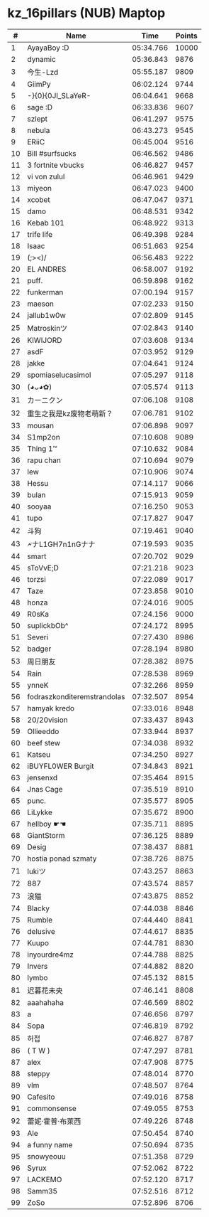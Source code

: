 # kz_16pillars (NUB) Maptop

|  # | Name | Time | Points |
|-------------- | -------------- | -------------- | -------------- | 
| 1 | AyayaBoy :D | 05:34.766 | 10000 | 
| 2 | dynamic | 05:36.843 | 9876 | 
| 3 | 今生-Lzd | 05:55.187 | 9809 | 
| 4 | GiimPy | 06:02.124 | 9744 | 
| 5 | -}{0}{0JI_SLaYeR- | 06:04.641 | 9668 | 
| 6 | sage :D | 06:33.836 | 9607 | 
| 7 | szlept | 06:41.297 | 9575 | 
| 8 | nebula | 06:43.273 | 9545 | 
| 9 | ERiiC | 06:45.004 | 9516 | 
| 10 | Bill #surfsucks | 06:46.562 | 9486 | 
| 11 | 3 fortnite vbucks | 06:46.827 | 9457 | 
| 12 | vi von zulul | 06:46.961 | 9429 | 
| 13 | miyeon | 06:47.023 | 9400 | 
| 14 | xcobet | 06:47.047 | 9371 | 
| 15 | damo | 06:48.531 | 9342 | 
| 16 | Kebab 101 | 06:48.922 | 9313 | 
| 17 | trife life | 06:49.398 | 9284 | 
| 18 | Isaac | 06:51.663 | 9254 | 
| 19 | (;><)/ | 06:56.483 | 9222 | 
| 20 | EL ANDRES | 06:58.007 | 9192 | 
| 21 | puff. | 06:59.898 | 9162 | 
| 22 | funkerman | 07:00.194 | 9157 | 
| 23 | maeson | 07:02.233 | 9150 | 
| 24 | jallub1w0w | 07:02.809 | 9145 | 
| 25 | Matroskinツ | 07:02.843 | 9140 | 
| 26 | KIWIJORD | 07:03.608 | 9134 | 
| 27 | asdF | 07:03.952 | 9129 | 
| 28 | jakke | 07:04.641 | 9124 | 
| 29 | spomiaselucasimol | 07:05.297 | 9118 | 
| 30 | (◕ᴗ◕✿) | 07:05.574 | 9113 | 
| 31 | カーニクン | 07:06.108 | 9108 | 
| 32 | 重生之我是kz废物老萌新？ | 07:06.781 | 9102 | 
| 33 | mousan | 07:06.898 | 9097 | 
| 34 | S1mp2on | 07:10.608 | 9089 | 
| 35 | Thing 1™ | 07:10.632 | 9084 | 
| 36 | rapu chan | 07:10.694 | 9079 | 
| 37 | lew | 07:10.906 | 9074 | 
| 38 | Hessu | 07:14.117 | 9066 | 
| 39 | bulan | 07:15.913 | 9059 | 
| 40 | sooyaa | 07:16.250 | 9053 | 
| 41 | tupo | 07:17.827 | 9047 | 
| 42 | 斗狗 | 07:19.461 | 9040 | 
| 43 | 🗲ナL1GH7n1nGナナ | 07:19.593 | 9035 | 
| 44 | smart | 07:20.702 | 9029 | 
| 45 | sToVvE;D | 07:21.218 | 9023 | 
| 46 | torzsi | 07:22.089 | 9017 | 
| 47 | Taze | 07:23.858 | 9010 | 
| 48 | honza | 07:24.016 | 9005 | 
| 49 | R0sKa | 07:24.156 | 9000 | 
| 50 | suplickbOb^ | 07:24.172 | 8995 | 
| 51 | Severi | 07:27.430 | 8986 | 
| 52 | badger | 07:28.194 | 8980 | 
| 53 | 周日朋友 | 07:28.382 | 8975 | 
| 54 | Rain | 07:28.538 | 8969 | 
| 55 | ynneK | 07:32.266 | 8959 | 
| 56 | fodraszkonditeremstrandolas | 07:32.507 | 8954 | 
| 57 | hamyak kredo | 07:33.016 | 8948 | 
| 58 | 20/20vision | 07:33.437 | 8943 | 
| 59 | Ollieeddo | 07:33.944 | 8937 | 
| 60 | beef stew | 07:34.038 | 8932 | 
| 61 | Katseu | 07:34.250 | 8927 | 
| 62 | iBUYFL0WER Burgit | 07:34.843 | 8921 | 
| 63 | jensenxd | 07:35.464 | 8915 | 
| 64 | Jnas Cage | 07:35.519 | 8910 | 
| 65 | punc. | 07:35.577 | 8905 | 
| 66 | LiLykke | 07:35.672 | 8900 | 
| 67 | hellboy ☛☚ | 07:35.711 | 8895 | 
| 68 | GiantStorm | 07:36.125 | 8889 | 
| 69 | Desig | 07:38.437 | 8881 | 
| 70 | hostia ponad szmaty | 07:38.726 | 8875 | 
| 71 | lukiツ | 07:43.257 | 8863 | 
| 72 | 887 | 07:43.574 | 8857 | 
| 73 | 浪猫 | 07:43.875 | 8852 | 
| 74 | Blacky | 07:44.038 | 8846 | 
| 75 | Rumble | 07:44.440 | 8841 | 
| 76 | delusive | 07:44.617 | 8835 | 
| 77 | Kuupo | 07:44.781 | 8830 | 
| 78 | inyourdre4mz | 07:44.788 | 8825 | 
| 79 | Invers | 07:44.882 | 8820 | 
| 80 | lymbo | 07:45.132 | 8815 | 
| 81 | 迟暮花未央 | 07:46.141 | 8808 | 
| 82 | aaahahaha | 07:46.569 | 8802 | 
| 83 | a | 07:46.656 | 8797 | 
| 84 | Sopa | 07:46.819 | 8792 | 
| 85 | 허접 | 07:46.827 | 8787 | 
| 86 | ( T W ) | 07:47.297 | 8781 | 
| 87 | alex | 07:47.908 | 8775 | 
| 88 | steppy | 07:48.014 | 8770 | 
| 89 | vlm | 07:48.507 | 8764 | 
| 90 | Cafesito | 07:49.016 | 8758 | 
| 91 | commonsense | 07:49.055 | 8753 | 
| 92 | 蕾妮·霍普·布萊西 | 07:49.226 | 8748 | 
| 93 | Ale | 07:50.454 | 8740 | 
| 94 | a funny name | 07:50.694 | 8735 | 
| 95 | snowyeouu | 07:51.358 | 8729 | 
| 96 | Syrux | 07:52.062 | 8722 | 
| 97 | LACKEMO | 07:52.120 | 8717 | 
| 98 | Samm35 | 07:52.516 | 8712 | 
| 99 | ZoSo | 07:52.896 | 8706 | 


